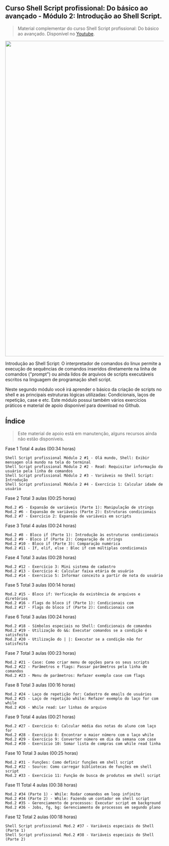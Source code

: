 ## Curso Shell Script profissional: Do básico ao avançado - Módulo 2: Introdução ao Shell Script.

> Material complementar do curso Shell Script profissional: Do básico ao avançado. Disponível no [Youtube](https://www.youtube.com/watch?v=LGCHWZ-9aP0&list=PLLCFxfe9wkl-jXrzZsL7rGLVxwyr8KyLF&index=2&t=2s).

<img src="https://github.com/Geofisicando/Curso-Shell-Script-Profissional-mod-2/blob/master/Shell%20Script%202(31).png" width=1000>

Introdução ao Shell Script: O interpretador de comandos do linux permite a execução de sequências
de comandos inseridos diretamente na linha de comandos ("prompt") ou ainda lidos de arquivos de scripts
executáveis escritos na linguagem de programação shell script.

Neste segundo módulo você irá aprender o básico da criação de scripts no shell e as principais
estruturas lógicas utilizadas: Condicionais, laços de repetição, case e etc. Este módulo possui
também vários exercícios práticos e material de apoio disponível para download no Github.

## Índice
> Este material de apoio está em manutenção, alguns recursos ainda não estão disponíveis.

 Fase 1 Total 4 aulas (00:34 horas)

    Shell Script profissional Módulo 2 #1 - Olá mundo, Shell: Exibir mensagen olá mundo na tela do terminal
    Shell Script profissional Módulo 2 #2 - Read: Requisitar informação do usuário pela linha de comandos
    Shell Script profissional Módulo 2 #3 - Variáveis no Shell Script: Introdução
    Shell Script profissional Módulo 2 #4 - Exercício 1: Calcular idade de usuário

Fase 2 Total 3 aulas (00:25 horas)

    Mod.2 #5 - Expansão de variáveis (Parte 1): Manipulação de strings
    Mod.2 #6 - Expansão de variáveis (Parte 2): Estruturas condicionais
    Mod.2 #7 - Exercício 2: Expansão de variáveis em scripts

Fase 3 Total 4 aulas (00:24 horas)

    Mod.2 #8 - Bloco if (Parte 1): Introdução às estruturas condicionais
    Mod.2 #9 - Bloco if (Parte 2): Comparação de strings
    Mod.2 #10 - Bloco if (Parte 3): Comparação numérica
    Mod.2 #11 - If, elif, else : Bloc if com múltiplas condicionais

Fase 4 Total 3 aulas (00:28 horas)

    Mod.2 #12 - Exercício 3: Mini sistema de cadastro
    Mod.2 #13 - Exercício 4: Calcular faixa etária de usuário
    Mod.2 #14 - Exercício 5: Informar conceito a partir de nota do usuário

Fase 5 Total 3 aulas (00:14 horas)

    Mod.2 #15 - Bloco if: Verficação da existência de arquivos e diretórios
    Mod.2 #16 - Flags do bloco if (Parte 1): Condicionais com
    Mod.2 #17 - Flags do bloco if (Parte 2): Condicionais com

Fase 6 Total 3 aulas (00:24 horas)

    Mod.2 #18 - Símbolos especiais no Shell: Condicionais de comandos
    Mod.2 #19 - Utilização do &&: Executar comandos se a condição é satisfeita
    Mod.2 #20 - Utilização do | |: Executar se a condição não for satisfeita

Fase 7 Total 3 aulas (00:23 horas)

    Mod.2 #21 - Case: Como criar menu de opções para os seus scripts
    Mod.2 #22 - Parâmetros e flags: Passar parâmetros pela linha de comandos
    Mod.2 #23 - Menu de parâmetros: Refazer exemplo case com flags

Fase 8 Total 3 aulas (00:16 horas)

    Mod.2 #24 - Laço de repetição for: Cadastro de emails de usuários
    Mod.2 #25 - Laço de repetição while: Refazer exemplo do laço for com while
    Mod.2 #26 - While read: Ler linhas de arquivo

Fase 9 Total 4 aulas (00:21 horas)

    Mod.2 #27 - Exercício 6: Calcular média das notas do aluno com laço for
    Mod.2 #28 - Exercício 8: Encontrar o maior número com o laço while
    Mod.2 #29 - Exercício 9: Converter número em dia da semana com case
    Mod.2 #30 - Exercício 10: Somar lista de compras com while read linha

Fase 10 Total 3 aulas (00:25 horas)

    Mod.2 #31 - Funções: Como definir funções em shell script
    Mod.2 #32 - Source: Como carregar bibliotecas de funções em shell script
    Mod.2 #33 - Exercício 11: Função de busca de produtos em shell script

Fase 11 Total 4 aulas (00:38 horas)

    Mod.2 #34 (Parte 1) - While: Rodar comandos em loop infinito
    Mod.2 #34 (Parte 2) - While: Fazendo um contador em shell script
    Mod.2 #35 - Gerenciamento de processos: Executar script em background
    Mod.2 #36 - Jobs, fg, bg: Gerenciamento de processos em segundo plano

Fase 12 Total 2 aulas (00:18 horas)

    Shell Script profissional Mod.2 #37 - Variáveis especiais do Shell (Parte 1)
    Shell Script profissional Mod.2 #38 - Variáveis especiais do Shell (Parte 2)
